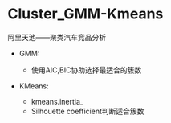 # Cluster_GMM-Kmeans
阿里天池——聚类汽车竞品分析
  
* GMM:
  * 使用AIC,BIC协助选择最适合的簇数

* KMeans:
  * kmeans.inertia_
  * Silhouette coefficient判断适合簇数
